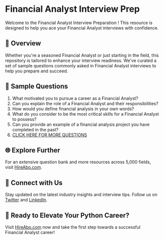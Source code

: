 # Financial Analyst Interview Prep

Welcome to the Financial Analyst Interview Preparation ! This resource is designed to help you ace your Financial Analyst interviews with confidence.

## 🚀 Overview

Whether you're a seasoned Financial Analyst or just starting in the field, this repository is tailored to enhance your interview readiness. We've curated a set of sample questions commonly asked in Financial Analyst interviews to help you prepare and succeed.

## 📝 Sample Questions

1. What motivated you to pursue a career as a Financial Analyst?
2. Can you explain the role of a Financial Analyst and their responsibilities?
3. How would you define financial analysis in your own words?
4. What do you consider to be the most critical skills for a Financial Analyst to possess?
5. Can you provide an example of a financial analysis project you have completed in the past?
6. [CLICK HERE FOR MORE QUESTIONS](https://hireabo.com/job/19_1_9/Financial%20Analyst)

## 🌐 Explore Further

For an extensive question bank and more resources across 5,000 fields, visit [HireAbo.com](https://www.hireabo.com).

## 📱 Connect with Us

Stay updated on the latest industry insights and interview tips. Follow us on [Twitter](https://twitter.com/hireabo) and [LinkedIn](https://www.linkedin.com/in/hire-abo-3609972a8/).

## 🚀 Ready to Elevate Your Python Career?

Visit [HireAbo.com](https://www.hireabo.com) now and take the first step towards a successful Financial Analyst career!